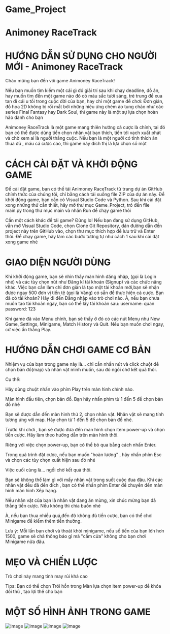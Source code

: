 # Game_Project
# Animoney RaceTrack

HƯỚNG DẪN SỬ DỤNG CHO NGƯỜI MỚI - Animoney RaceTrack
====================================================
Chào mừng bạn đến với game Animoney RaceTrack!

Nếu bạn muốn tìm kiếm một cái gì đó giải trí sau khi chạy deadline, đồ án, hay muốn tìm đến một game nào đó có màu sắc tươi sáng, trẻ trung để xua tan đi cái u tối trong cuộc đời của bạn, hay chỉ một game để chơi: Đơn giản, đồ họa 2D không bị rối mắt bởi những hiệu ứng chém ảo tung chảo như các series Final Fantasy hay Dark Soul, thì game này là một sự lựa chọn hoàn hảo dành cho bạn

Animoney RaceTrack là một game mang thiên hướng cá cược là chính, tại đó bạn có thể được dùng tiền chọn nhân vật bạn thích, tiến tới vạch xuất phát và chờ xem ai là người thắng cuộc. Nếu bạn là một người có tính thích ăn thua đủ , máu cá cược cao, thì game này đích thị là lựa chọn số một


CÁCH CÀI ĐẶT VÀ KHỞI ĐỘNG GAME
==============================
Để cài đặt game, bạn có thể tải Animoney RaceTrack từ trang dự án GitHub chính thức của chúng tôi, chỉ bằng cách tải xuống file ZIP của dự án này. 
Để khởi động game, bạn cần có Visual Studio Code và Python. Sau khi cài đặt xong những thứ cần thiết, hãy mở thư mục Game_Project, trỏ đến file main.py trong thư mục main và nhấn Run để chạy game thôi

Cần một cách khác để tải game? Đừng lo! Nếu bạn đang sử dụng GitHub, vẫn mở Visual Studio Code, chọn Clone Git Repository, dán đường dẫn đến project này trên GitHub vào, chọn thư mục thích hợp để lưu trữ và Enter thôi.
Để chạy game, hãy làm các bước tương tự như cách 1 sau khi cài đặt xong game nhé


GIAO DIỆN NGƯỜI DÙNG
====================
Khi khởi động game, bạn sẽ nhìn thấy màn hình đăng nhập, (gọi là Login nhé) và các tùy chọn nút như Đăng kí tài khoản (Signup) và các chức năng khác. 
Việc bạn cần làm chỉ đơn giản là tạo một tài khoản mới,bạn sẽ nhận được ngay 500 đơn vị tiền tệ (gọi là Vàng) có sẵn để thực hiện cá cược. 
Bạn đã có tài khoản? Hãy đi đến Đăng nhập vào trò chơi nào. 
À, nếu bạn chưa muốn tạo tài khoản ngay, bạn có thể lấy tài khoản sau:
username: quan
password: 123

Khi game đã vào Menu chính, bạn sẽ thấy ở đó có các nút Menu như New Game, Settings, Minigame, Match History và Quit.
Nếu bạn muốn chơi ngay, cứ việc ấn thẳng Play. 


HƯỚNG DẪN CHƠI GAME CƠ BẢN
==========================
Nhiệm vụ của bạn trong game này là... chỉ cần nhấn nút và click chuột để chọn bản đồ(map) và nhân vật mình muốn, sau đó ngồi chờ kết quả thôi. 

Cụ thể:

Hãy dùng chuột nhấn vào phím Play trên màn hình chính nào. 

Màn hình đầu tiên, chọn bản đồ. Bạn hãy nhấn phím từ 1 đến 5 để chọn bản đồ nhé

Bạn sẽ được dẫn đến màn hình thứ 2, chọn nhân vật. Nhân vật sẽ mang tính tương ứng với map. Hãy chọn từ 1 đến 5 để chọn bản đồ nhé.

Trước khi chơi , bạn sẽ được đưa đến màn hình chọn item power-up và chọn tiền cược. Hãy làm theo hướng dẫn trên màn hình thôi.

Riêng với việc chọn power-up, bạn có thể bỏ qua bằng cách nhấn Enter.

Trong quá trình đặt cược, nếu bạn muốn "hoàn lương" , hãy nhấn phím Esc và chọn các tùy chọn xuất hiện sau đó nhé

Việc cuối cùng là... ngồi chờ kết quả thôi.

Bạn sẽ không thể làm gì với mấy nhân vật trong suốt cuộc đua đâu. Khi các nhân vật đều đã đến đích , bạn có thể nhấn phím Enter để chuyển đến màn hình màn hình Xếp hạng. 

Nếu nhân vật của bạn là nhân vật đang ăn mừng, xin chúc mừng bạn đã thắng tiền cược. Nếu không thì chia buồn nhé

À, nếu bạn thua nhiều quá,đến độ không đủ tiền cược, bạn có thể chơi Minigame để kiếm thêm tiền thưởng. 

Lưu ý: Mỗi lần bạn chơi và thoát khỏi minigame, nếu số tiền của bạn lớn hơn 1500, game sẽ chả thông báo gì mà "cấm cửa" không cho bạn chơi Minigame nữa đâu.


MẸO VÀ CHIẾN LƯỢC
=================

Trò chơi này mang tính may rủi khá cao

Tips: Bạn có thể chọn Trói hồn trong Màn lựa chọn item power-up để khóa đối thủ , tạo lợi thế cho bạn


MỘT SỐ HÌNH ẢNH TRONG GAME
==========================
![image](https://github.com/User12694/Game_Project/assets/89754537/8f4faa5e-877b-49fe-b75e-a3cf0ca0731d)
![image](https://github.com/User12694/Game_Project/assets/89754537/882c5ce1-03eb-4dab-aa32-71d4d0cfa070)
![image](https://github.com/User12694/Game_Project/assets/89754537/47a7f5fd-7f0b-408c-9693-ab32ddb5e6fe)
![image](https://github.com/User12694/Game_Project/assets/89754537/74be978e-b692-407d-8dbc-d482ce959eb8)


